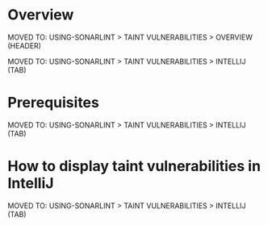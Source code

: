 # Overview

MOVED TO: USING-SONARLINT > TAINT VULNERABILITIES > OVERVIEW (HEADER) 

MOVED TO: USING-SONARLINT > TAINT VULNERABILITIES > INTELLIJ (TAB) 

# Prerequisites

MOVED TO: USING-SONARLINT > TAINT VULNERABILITIES > INTELLIJ (TAB) 

# How to display taint vulnerabilities in IntelliJ

MOVED TO: USING-SONARLINT > TAINT VULNERABILITIES > INTELLIJ (TAB) 